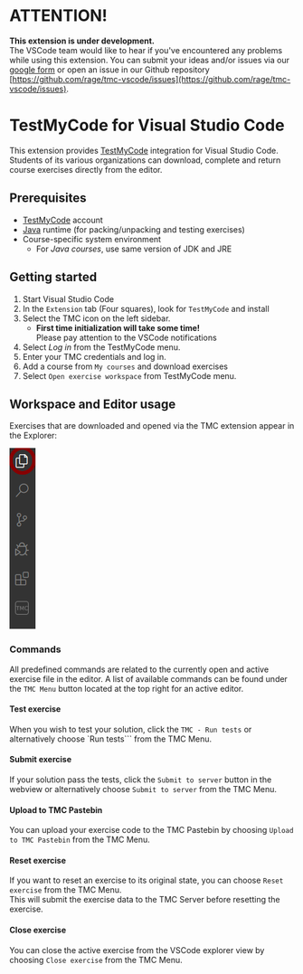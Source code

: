 # ATTENTION!

**This extension is under development.**  
The VSCode team would like to hear if you've encountered any problems while using this extension. You can submit your ideas and/or issues via our [google form](https://docs.google.com/forms/d/1oDCFVNgi5rDSh5iqeINX7qEpc72VnHKmFzuj-jzxtcA/viewform?edit_requested=true) or open an issue in our Github repository [https://github.com/rage/tmc-vscode/issues](https://github.com/rage/tmc-vscode/issues).

# TestMyCode for Visual Studio Code

This extension provides [TestMyCode](https://tmc.mooc.fi/) integration for Visual Studio Code.
Students of its various organizations can download, complete and return course exercises directly from the editor.

## Prerequisites

* [TestMyCode](https://tmc.mooc.fi/) account
* [Java](https://www.java.com/) runtime (for packing/unpacking and testing exercises)
* Course-specific system environment   
  * For _Java courses_, use same version of JDK and JRE

## Getting started

1. Start Visual Studio Code
2. In the ```Extension``` tab (Four squares), look for ```TestMyCode``` and install
3. Select the TMC icon on the left sidebar.
   * **First time initialization will take some time!**  
      Please pay attention to the VSCode notifications
4. Select *Log in* from the TestMyCode menu.
5. Enter your TMC credentials and log in.
6. Add a course from ```My courses``` and download exercises
7. Select ```Open exercise workspace``` from TestMyCode menu.

## Workspace and Editor usage

Exercises that are downloaded and opened via the TMC extension appear in the Explorer:

![Explorer button](media/README_click_Explorer.png)

### Commands

All predefined commands are related to the currently open and active exercise file in the editor. A list of available commands can be found under the `TMC Menu` button located at the top right for an active editor.

#### Test exercise

When you wish to test your solution, click the `TMC - Run tests` or alternatively choose `Run tests``` from the TMC Menu.

#### Submit exercise

If your solution pass the tests, click the `Submit to server` button in the webview or alternatively choose `Submit to server` from the TMC Menu.

#### Upload to TMC Pastebin

You can upload your exercise code to the TMC Pastebin by choosing `Upload to TMC Pastebin` from the TMC Menu.

#### Reset exercise

If you want to reset an exercise to its original state, you can choose `Reset exercise` from the TMC Menu.  
This will submit the exercise data to the TMC Server before resetting the exercise.

#### Close exercise

You can close the active exercise from the VSCode explorer view by choosing `Close exercise` from the TMC Menu.

